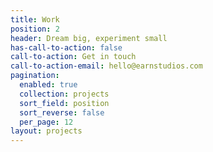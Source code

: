 ```yaml
---
title: Work
position: 2
header: Dream big, experiment small
has-call-to-action: false
call-to-action: Get in touch
call-to-action-email: hello@earnstudios.com
pagination:
  enabled: true
  collection: projects
  sort_field: position
  sort_reverse: false
  per_page: 12
layout: projects
---
```


